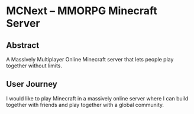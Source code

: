 # MCNext – MMORPG Minecraft Server

## Abstract

A Massively Multiplayer Online Minecraft server that lets people play together without limits.

## User Journey

I would like to play Minecraft in a massively online server where I can build together with friends and play together with a global community.
